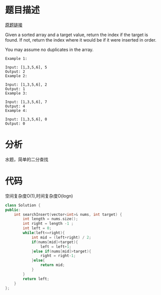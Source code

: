 # 题目描述

[原题链接](https://leetcode.com/problems/search-insert-position/)

Given a sorted array and a target value, return the index if the target is found. If not, return the index where it would be if it were inserted in order.

You may assume no duplicates in the array.

```
Example 1:

Input: [1,3,5,6], 5
Output: 2
Example 2:

Input: [1,3,5,6], 2
Output: 1
Example 3:

Input: [1,3,5,6], 7
Output: 4
Example 4:

Input: [1,3,5,6], 0
Output: 0
```

<!--more-->

# 分析
水题，简单的二分查找

# 代码
空间复杂度O(1),时间复杂度O(logn)
```C++
class Solution {
public:
    int searchInsert(vector<int>& nums, int target) {
        int length = nums.size();
        int right = length -1 ;
        int left = 0;
        while(left<=right){
            int mid = (left+right) / 2;
            if(nums[mid]<target){
                left = left+1;
            }else if(nums[mid]>target){
                right = right-1;
            }else{
                return mid;
            }
        }
        return left;
    }
};
```
